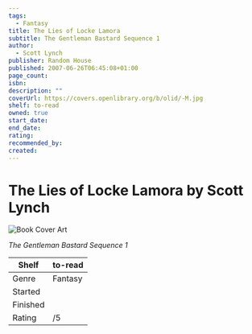 ```yaml
---
tags:
  - Fantasy
title: The Lies of Locke Lamora
subtitle: The Gentleman Bastard Sequence 1
author:
  - Scott Lynch
publisher: Random House
published: 2007-06-26T06:45:08+01:00
page_count: 
isbn: 
description: ""
coverUrl: https://covers.openlibrary.org/b/olid/-M.jpg
shelf: to-read
owned: true
start_date: 
end_date: 
rating: 
recommended_by: 
created: 
---
```


# The Lies of Locke Lamora by Scott Lynch

![Book Cover Art](https://covers.openlibrary.org/b/olid/-M.jpg)

_The Gentleman Bastard Sequence 1_

| Shelf | to-read |
| --- | --- |
| Genre | Fantasy |
| Started |  |
| Finished |  |
| Rating | /5 |

